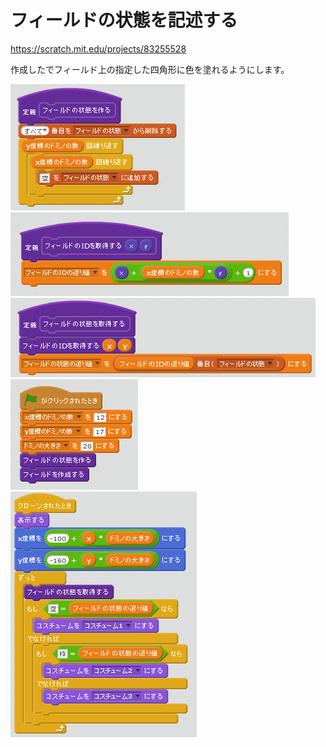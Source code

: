 # フィールドの状態を記述する

https://scratch.mit.edu/projects/83255528


作成したでフィールド上の指定した四角形に色を塗れるようにします。

![](script_create_state.png)
![](script_get_state_id.png)
![](script_get_state_value.png)
![](script_main.png)
![](script_paint_domino.png)
